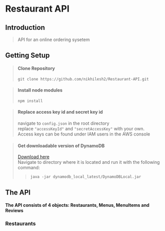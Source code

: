 # Restaurant API

## Introduction

> API for an online ordering sysetem

## Getting Setup

> #### Clone Repository 
>  ``git clone https://github.com/nikhilesh2/Restaurant-API.git``


> #### Install node modules
> ``npm install``

> #### Replace access key id and secret key id
> 	navigate to ``config.json`` in the root directory <br />
> 	replace ``"accessKeyId"`` and ``"secretAccessKey"`` with your own. <br />
> 	Access keys can be found under IAM users in the AWS console <br />


>#### Get downloadable version of DynamoDB
>	[Download here](https://docs.aws.amazon.com/amazondynamodb/latest/developerguide/DynamoDBLocal.html#DynamoDBLocal.DownloadingAndRunning) <br />
>	Navigate to directory where it is located and run it with the following command: <br />
>>``java -jar dynamodb_local_latest/DynamoDBLocal.jar``


## The API
#### The API consists of 4 objects: Restaurants, Menus, MenuItems and Reviews
### Restaurants